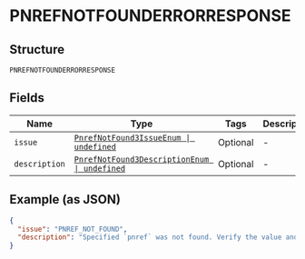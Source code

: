 
# PNREFNOTFOUNDERRORRESPONSE

## Structure

`PNREFNOTFOUNDERRORRESPONSE`

## Fields

| Name | Type | Tags | Description |
|  --- | --- | --- | --- |
| `issue` | [`PnrefNotFound3IssueEnum \| undefined`](../../doc/models/pnref-not-found-3-issue-enum.md) | Optional | - |
| `description` | [`PnrefNotFound3DescriptionEnum \| undefined`](../../doc/models/pnref-not-found-3-description-enum.md) | Optional | - |

## Example (as JSON)

```json
{
  "issue": "PNREF_NOT_FOUND",
  "description": "Specified `pnref` was not found. Verify the value and try the request again."
}
```

